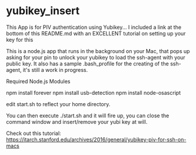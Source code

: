 # yubikey_insert

This App is for PIV authentication using Yubikey... I included a link at the bottom of this README.md with an EXCELLENT tutorial on setting up your key for this

This is a node.js app that runs in the background on your Mac, that pops up asking for your pin to unlock your yubikey to load the ssh-agent with your public key.
It also has a sample .bash_profile for the creating of the ssh-agent, it's still a work in progress.

Required Node.js Modules

npm install forever
npm install usb-detection
npm install node-osascript

edit start.sh to reflect your home directory.

You can then execute ./start.sh and it will fire up, you can close the command window and insert/remove your yubi key at will.


Check out this tutorial: 
https://itarch.stanford.edu/archives/2016/general/yubikey-piv-for-ssh-on-macs


